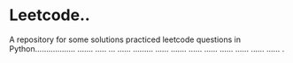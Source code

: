 # Leetcode..
A repository for some solutions practiced leetcode questions in Python.................. ....... ..... ... ...... ......... ...... ....... ...... ...... ...... ...... ...... ...... .
